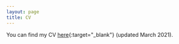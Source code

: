 ```yaml
---
layout: page
title: CV
---
```


You can find my CV [here](/pdfs/cv_march2021.pdf){:target="_blank"} (updated March 2021).